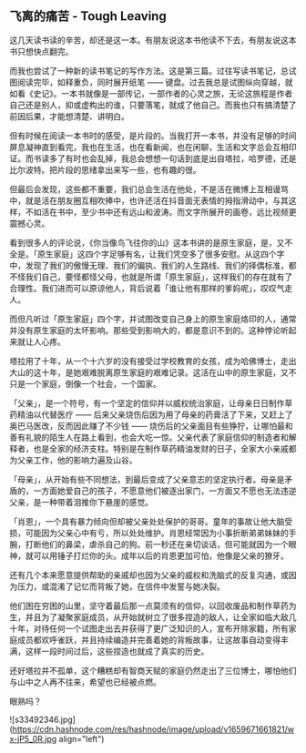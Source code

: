## 飞离的痛苦 - Tough Leaving

这几天读书读的辛苦，却还是这一本。有朋友说这本书他读不下去，有朋友说这本书只想快点翻完。

而我也尝试了一种新的读书笔记的写作方法。这是第三篇。过往写读书笔记，总试图阅读完毕，如释重负，同时展开纸笔 —— 键盘。过去我总是试图纵向穿越，就如看《史记》。一本书就像是一部传记，一部作者的心灵之旅，无论这旅程是作者自己还是别人，抑或虚构出的谁，只要落笔，就成了他自己。而我也只有搞清楚了前因后果，才能想清楚、讲明白。

但有时候在阅读一本书时的感受，是片段的。当我打开一本书，并没有足够的时间屏息凝神直到看完，我也在生活，也在看新闻，也在闲聊，生活和文字总会互相印证。而书读多了有时也会乱掉，我总会想想一句话到底是出自塔拉，哈罗德，还是比尔波特。把片段的思绪拿出来写一些，也有趣的很。

但最后会发现，这些都不重要，我们总会生活在他处，不是活在微博上互相谩骂中，就是活在朋友圈互相吹捧中，也许还活在抖音面无表情的拇指滑动中，与其这样，不如活在书中，至少书中还有远山和波涛。而文字所展开的画卷，远比视频更震撼心灵。

看到很多人的评论说，《你当像鸟飞往你的山》这本书讲的是原生家庭，是，又不全是。「原生家庭」这四个字足够有名，让我们凭空多了很多安慰。从这四个字中，发现了我们的傲慢无理、我们的偏执、我们的人生路线、我们的择偶标准，都不怪我们自己，要怪都怪父母，也就是所谓「原生家庭」，这样我们的存在就有了合理性。我们进而可以原谅他人，背后说着「谁让他有那样的爹妈呢」，叹叹气走人。

而但凡听过「原生家庭」四个字，并试图改变自己身上的原生家庭烙印的人，通常并没有原生家庭的太坏影响。那些受到影响大的，都是意识不到的。这种悖论听起来就让人心疼。

塔拉用了十年，从一个十六岁的没有接受过学校教育的女孩，成为哈佛博士，走出大山的这十年，是她艰难脱离原生家庭的艰难记录。这活在山中的原生家庭，又不只是一个家庭，倒像一个社会，一个国家。

「父亲」，是一个符号，有一个坚定的信仰并以威权统治家庭，让母亲日日制作草药精油以代替医疗 —— 后来父亲烧伤后因为用了母亲的药膏活了下来，又赶上了奥巴马医改，反而因此赚了不少钱 —— 烧伤后的父亲面目有些狰狞，让哪怕最和善有礼貌的陌生人在路上看到，也会大吃一惊。父亲代表了家庭信仰的制造者和解释者，也是全家的经济支柱。特别是在制作草药精油发财的日子，全家大小亲戚都为父亲工作，他的影响力遍及山谷。

「母亲」，从开始有些不同想法，到最后变成了父亲意志的坚定执行者。母亲是矛盾的，一方面她爱自己的孩子，不愿意他们被逐出家门，一方面又不愿也无法违逆父亲，是一种带着泪推你下悬崖的感觉。

「肖恩」，一个具有暴力倾向但却被父亲处处保护的哥哥。童年的事故让他大脑受损，可能因为父亲心中有亏，所以处处维护。肖恩经常因为小事折断弟弟妹妹的手腕，打断他们的鼻梁，虐杀自己的狗。前一秒还在亲切谈话，但可能就因为一个眼神，就可以用锤子打烂你的头。成年以后的肖恩更加可怕，他像是父亲的獠牙。

还有几个本来愿意提供帮助的亲戚却也因为父亲的威权和洗脑式的反复沟通，或因为压力，或混淆了记忆而背叛了她，在信件中发誓与她决裂。

他们困在穷困的山里，坚守着最后那一点莫须有的信仰，以回收废品和制作草药为生，并且为了凝聚家庭成员，从开始就树立了很多捏造的敌人，让全家如临大敌几十年，对待任何一个试图走出去并获得了更广泛知识的人，宣布开除家籍，所有家庭成员都欢呼雀跃，并且持续编造并完善着她的背叛故事，让这故事自动变得丰满，这样一段时间过后，这些捏造也就成了真实的历史。

还好塔拉并不孤单，这个糟糕却有智商天赋的家庭仍然走出了三位博士，哪怕他们与山中之人再不往来，希望也已经被点燃。

眼熟吗？


![s33492346.jpg](https://cdn.hashnode.com/res/hashnode/image/upload/v1659671661821/wx-jP5_0R.jpg align="left")
